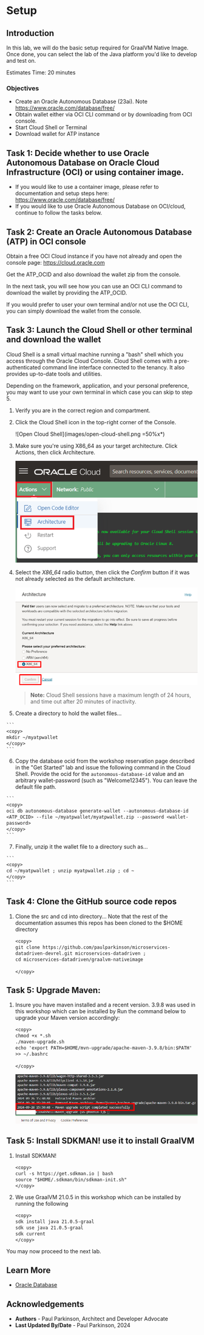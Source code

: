 # Setup

## Introduction

In this lab, we will do the basic setup required for GraalVM Native Image. 
Once done, you can select the lab of the Java platform you'd like to develop and test on.

Estimates Time: 20 minutes

### Objectives

* Create an Oracle Autonomous Database (23ai). Note https://www.oracle.com/database/free/
* Obtain wallet either via OCI CLI command or by downloading from OCI console.
* Start Cloud Shell or Terminal
* Download wallet for ATP instance


## Task 1: Decide whether to use Oracle Autonomous Database on Oracle Cloud Infrastructure (OCI) or using container image.

- If you would like to use a container image, please refer to documentation and setup steps here: https://www.oracle.com/database/free/
- If you would like to use Oracle Autonomous Database on OCI/cloud, continue to follow the tasks below.

## Task 2: Create an Oracle Autonomous Database (ATP) in OCI console 

Obtain a free OCI Cloud instance if you have not already and open the console page: https://cloud.oracle.com

Get the ATP_OCID and also download the wallet zip from the console. 

In the next task, you will see how you can use an OCI CLI command to download the wallet by providing the ATP_OCID.

If you would prefer to user your own terminal and/or not use the OCI CLI, you can simply download the wallet from the console.


## Task 3: Launch the Cloud Shell or other terminal and download the wallet

   Cloud Shell is a small virtual machine running a "bash" shell which you access through the Oracle Cloud Console. Cloud Shell comes with a pre-authenticated command line interface connected to the tenancy. It also provides up-to-date tools and utilities.

   Depending on the framework, application, and your personal preference, you may want to use your own terminal in which case you can skip to step 5. 

   1. Verify you are in the correct region and compartment.

   2. Click the Cloud Shell icon in the top-right corner of the Console.

      ![Open Cloud Shell](images/open-cloud-shell.png =50%x*)

   3. Make sure you're using X86_64 as your target architecture. Click Actions, then click Architecture.

      ![Cloud Shell Architecture](../setup/images/cloud-shell-architecture.png "cloud shell architecture")

   4. Select the *X86_64* radio button, then click the *Confirm* button if it was not already selected as the default architecture.

      ![Cloud Shell Confirmation](../setup/images/cloud-shell-confirmation.png "cloud shell confirmation")

      > **Note:** Cloud Shell sessions have a maximum length of 24 hours, and time out after 20 minutes of inactivity.
      
   5. Create a directory to hold the wallet files... 

    ```
    <copy>
    mkdir ~/myatpwallet
    </copy>
    ```


   6. Copy the database ocid from the workshop reservation page described in the "Get Started" lab and issue the following command in the Cloud Shell. 
      Provide the ocid for the `autonomous-database-id` value and an arbitrary wallet-password (such as "Welcome12345"). You can leave the default file path.

    ```
    <copy>
    oci db autonomous-database generate-wallet --autonomous-database-id <ATP_OCID> --file ~/myatpwallet/myatpwallet.zip --password <wallet-password>
    </copy>
    ```

   7. Finally, unzip it the wallet file to a directory such as...

    ```
    <copy>
    cd ~/myatpwallet ; unzip myatpwallet.zip ; cd ~
    </copy>
    ```

## Task 4: Clone the GitHub source code repos

1. Clone the src and cd into directory... Note that the rest of the documentation assumes this repos has been cloned to the $HOME directory

    ```
    <copy>
    git clone https://github.com/paulparkinson/microservices-datadriven-devrel.git microservices-datadriven ; 
    cd microservices-datadriven/graalvm-nativeimage
   
    </copy>
    ```


## Task 5: Upgrade Maven:

1. Insure you have maven installed and a recent version. 3.9.8 was used in this workshop which can be installed by Run the command below to upgrade your Maven version accordingly:

    ```
    <copy>   
    chmod +x *.sh
    ./maven-upgrade.sh
    echo 'export PATH=$HOME/mvn-upgrade/apache-maven-3.9.8/bin:$PATH' >> ~/.bashrc

    </copy>
    ```  


    ![maven upgrade](../setup/images/maven-upgrade.png)  


## Task 5: Install SDKMAN! use it to install GraalVM 

1. Install SDKMAN! 


    ```
    <copy>   
    curl -s https://get.sdkman.io | bash
    source "$HOME/.sdkman/bin/sdkman-init.sh" 
    </copy>
    ```


2. We use GraalVM 21.0.5 in this workshop which can be installed by running the following

    ```
    <copy>   
    sdk install java 21.0.5-graal
    sdk use java 21.0.5-graal
    sdk current
    </copy>
    ```


You may now proceed to the next lab.

## Learn More

* [Oracle Database](https://bit.ly/mswsdatabase)

## Acknowledgements
* **Authors** - Paul Parkinson, Architect and Developer Advocate
* **Last Updated By/Date** - Paul Parkinson, 2024

